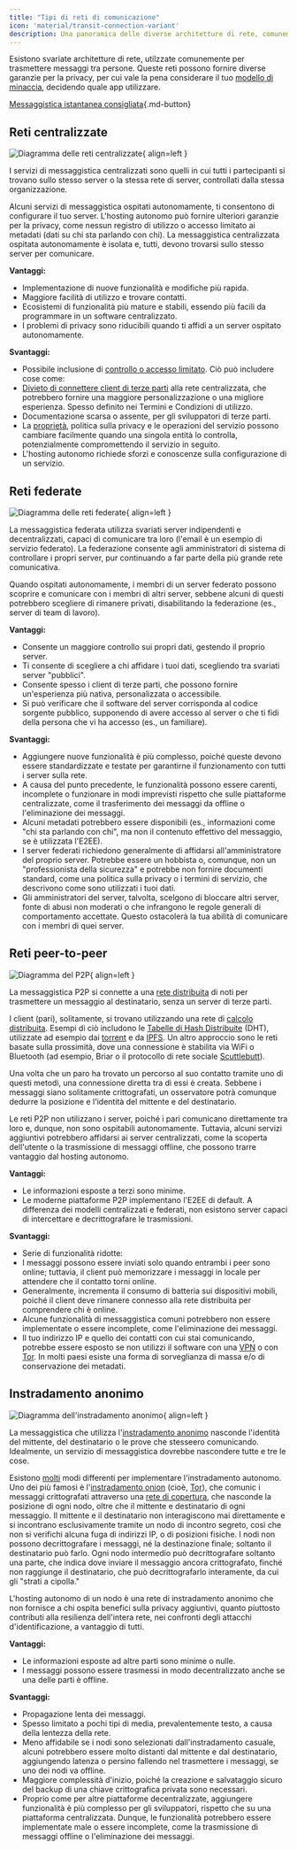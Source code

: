 ```yaml
---
title: "Tipi di reti di comunicazione"
icon: 'material/transit-connection-variant'
description: Una panoramica delle diverse architetture di rete, comunemente utilizzate dalle applicazioni di messaggistica istantanea.
---
```


Esistono svariate architetture di rete, utilzzate comunemente per trasmettere messaggi tra persone. Queste reti possono fornire diverse garanzie per la privacy, per cui vale la pena considerare il tuo [modello di minaccia](../basics/threat-modeling.md), decidendo quale app utilizzare.

[Messaggistica istantanea consigliata](../real-time-communication.md ""){.md-button}

## Reti centralizzate

![Diagramma delle reti centralizzate](../assets/img/layout/network-centralized.svg){ align=left }

I servizi di messaggistica centralizzati sono quelli in cui tutti i partecipanti si trovano sullo stesso server o la stessa rete di server, controllati dalla stessa organizzazione.

Alcuni servizi di messaggistica ospitati autonomamente, ti consentono di configurare il tuo server. L'hosting autonomo può fornire ulteriori garanzie per la privacy, come nessun registro di utilizzo o accesso limitato ai metadati (dati su chi sta parlando con chi). La messaggistica centralizzata ospitata autonomamente è isolata e, tutti, devono trovarsi sullo stesso server per comunicare.

**Vantaggi:**

- Implementazione di nuove funzionalità e modifiche più rapida.
- Maggiore facilità di utilizzo e trovare contatti.
- Ecosistemi di funzionalità più mature e stabili, essendo più facili da programmare in un software centralizzato.
- I problemi di privacy sono riducibili quando ti affidi a un server ospitato autonomamente.

**Svantaggi:**

- Possibile inclusione di [controllo o accesso limitato](https://drewdevault.com/2018/08/08/Signal.html). Ciò può includere cose come:
- [Divieto di connettere client di terze parti](https://github.com/LibreSignal/LibreSignal/issues/37#issuecomment-217211165) alla rete centralizzata, che potrebbero fornire una maggiore personalizzazione o una migliore esperienza. Spesso definito nei Termini e Condizioni di utilizzo.
- Documentazione scarsa o assente, per gli sviluppatori di terze parti.
- La [proprietà](https://web.archive.org/web/20210729191953/https://blog.privacytools.io/delisting-wire/), politica sulla privacy e le operazioni del servizio possono cambiare facilmente quando una singola entità lo controlla, potenzialmente compromettendo il servizio in seguito.
- L'hosting autonomo richiede sforzi e conoscenze sulla configurazione di un servizio.

## Reti federate

![Diagramma delle reti federate](../assets/img/layout/network-decentralized.svg){ align=left }

La messaggistica federata utilizza svariati server indipendenti e decentralizzati, capaci di comunicare tra loro (l'email è un esempio di servizio federato). La federazione consente agli amministratori di sistema di controllare i propri server, pur continuando a far parte della più grande rete comunicativa.

Quando ospitati autonomamente, i membri di un server federato possono scoprire e comunicare con i membri di altri server, sebbene alcuni di questi potrebbero scegliere di rimanere privati, disabilitando la federazione (es., server di team di lavoro).

**Vantaggi:**

- Consente un maggiore controllo sui propri dati, gestendo il proprio server.
- Ti consente di scegliere a chi affidare i tuoi dati, scegliendo tra svariati server "pubblici".
- Consente spesso i client di terze parti, che possono fornire un'esperienza più nativa, personalizzata o accessibile.
- Si può verificare che il software del server corrisponda al codice sorgente pubblico, supponendo di avere accesso al server o che ti fidi della persona che vi ha accesso (es., un familiare).

**Svantaggi:**

- Aggiungere nuove funzionalità è più complesso, poiché queste devono essere standardizzate e testate per garantirne il funzionamento con tutti i server sulla rete.
- A causa del punto precedente, le funzionalità possono essere carenti, incomplete o funzionare in modi imprevisti rispetto che sulle piattaforme centralizzate, come il trasferimento dei messaggi da offline o l'eliminazione dei messaggi.
- Alcuni metadati potrebbero essere disponibili (es., informazioni come "chi sta parlando con chi", ma non il contenuto effettivo del messaggio, se è utilizzata l'E2EE).
- I server federati richiedono generalmente di affidarsi all'amministratore del proprio server. Potrebbe essere un hobbista o, comunque, non un "professionista della sicurezza" e potrebbe non fornire documenti standard, come una politica sulla privacy o i termini di servizio, che descrivono come sono utilizzati i tuoi dati.
- Gli amministratori del server, talvolta, scelgono di bloccare altri server, fonte di abusi non moderati o che infrangono le regole generali di comportamento accettate. Questo ostacolerà la tua abilità di comunicare con i membri di quei server.

## Reti peer-to-peer

![Diagramma del P2P](../assets/img/layout/network-distributed.svg){ align=left }

La messaggistica P2P si connette a una [rete distribuita](https://en.wikipedia.org/wiki/Distributed_networking) di noti per trasmettere un messaggio al destinatario, senza un server di terze parti.

I client (pari), solitamente, si trovano utilizzando una rete di [calcolo distribuita](https://en.wikipedia.org/wiki/Distributed_computing). Esempi di ciò includono le [Tabelle di Hash Distribuite](https://en.wikipedia.org/wiki/Distributed_hash_table) (DHT), utilizzate ad esempio dai [torrent](https://en.wikipedia.org/wiki/BitTorrent_(protocol)) e da [IPFS](https://en.wikipedia.org/wiki/InterPlanetary_File_System). Un altro approccio sono le reti basate sulla prossimità, dove una connessione è stabilita via WiFi o Bluetooth (ad esempio, Briar o il protocollo di rete sociale [Scuttlebutt](https://www.scuttlebutt.nz)).

Una volta che un paro ha trovato un percorso al suo contatto tramite uno di questi metodi, una connessione diretta tra di essi è creata. Sebbene i messaggi siano solitamente crittografati, un osservatore potrà comunque dedurre la posizione e l'identità del mittente e del destinatario.

Le reti P2P non utilizzano i server, poiché i pari comunicano direttamente tra loro e, dunque, non sono ospitabili autonomamente. Tuttavia, alcuni servizi aggiuntivi potrebbero affidarsi ai server centralizzati, come la scoperta dell'utente o la trasmissione di messaggi offline, che possono trarre vantaggio dal hosting autonomo.

**Vantaggi:**

- Le informazioni esposte a terzi sono minime.
- Le moderne piattaforme P2P implementano l'E2EE di default. A differenza dei modelli centralizzati e federati, non esistono server capaci di intercettare e decrittografare le trasmissioni.

**Svantaggi:**

- Serie di funzionalità ridotte:
- I messaggi possono essere inviati solo quando entrambi i peer sono online; tuttavia, il client può memorizzare i messaggi in locale per attendere che il contatto torni online.
- Generalmente, incrementa il consumo di batteria sui dispositivi mobili, poiché il client deve rimanere connesso alla rete distribuita per comprendere chi è online.
- Alcune funzionalità di messaggistica comuni potrebbero non essere implementate o essere incomplete, come l'eliminazione dei messaggi.
- Il tuo indirizzo IP e quello dei contatti con cui stai comunicando, potrebbe essere esposto se non utilizzi il software con una [VPN](../vpn.md) o con [Tor](../tor.md). In molti paesi esiste una forma di sorveglianza di massa e/o di conservazione dei metadati.

## Instradamento anonimo

![Diagramma dell'instradamento anonimo](../assets/img/layout/network-anonymous-routing.svg){ align=left }

La messaggistica che utilizza l'[instradamento anonimo](https://doi.org/10.1007/978-1-4419-5906-5_628) nasconde l'identità del mittente, del destinatario o le prove che stesseero comunicando. Idealmente, un servizio di messaggistica dovrebbe nascondere tutte e tre le cose.

Esistono [molti](https://doi.org/10.1145/3182658) modi differenti per implementare l'instradamento autonomo. Uno dei più famosi è l'[instradamento onion](https://en.wikipedia.org/wiki/Onion_routing) (cioè, [Tor](tor-overview.md)), che comunic i messaggi crittografati attraverso una [rete di copertura](https://en.wikipedia.org/wiki/Overlay_network), che nasconde la posizione di ogni nodo, oltre che il mittente e destinatario di ogni messaggio. Il mittente e il destinatario non interagiscono mai direttamente e si incontrano esclusivamente tramite un nodo di incontro segreto, così che non si verifichi alcuna fuga di indirizzi IP, o di posizioni fisiche. I nodi non possono decrittografare i messaggi, né la destinazione finale; soltanto il destinatario può farlo. Ogni nodo intermedio può decrittografare soltanto una parte, che indica dove inviare il messaggio ancora crittografato, finché non raggiunge il destinatario, che può decrittografarlo interamente, da cui gli "strati a cipolla."

L'hosting autonomo di un nodo è una rete di instradamento anonimo che non fornisce a chi ospita benefici sulla privacy aggiuntivi, quanto piuttosto contributi alla resilienza dell'intera rete, nei confronti degli attacchi d'identificazione, a vantaggio di tutti.

**Vantaggi:**

- Le informazioni esposte ad altre parti sono minime o nulle.
- I messaggi possono essere trasmessi in modo decentralizzato anche se una delle parti è offline.

**Svantaggi:**

- Propagazione lenta dei messaggi.
- Spesso limitato a pochi tipi di media, prevalentemente testo, a causa della lentezza della rete.
- Meno affidabile se i nodi sono selezionati dall'instradamento casuale, alcuni potrebbero essere molto distanti dal mittente e dal destinatario, aggiungendo latenza o persino fallendo nel trasmettere i messaggi, se uno dei nodi va offline.
- Maggiore complessità d'inizio, poiché la creazione e salvataggio sicuro del backup di una chiave crittografica privata sono necessari.
- Proprio come per altre piattaforme decentralizzate, aggiungere funzionalità è più complesso per gli sviluppatori, rispetto che su una piattaforma centralizzata. Dunque, le funzionalità potrebbero essere implementate male o essere incomplete, come la trasmissione di messaggi offline o l'eliminazione dei messaggi.
